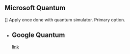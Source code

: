 ## Microsoft Quantum
[]
Apply once done with quantum simulator. Primary option.
- ## Google Quantum
  [link](https://quantumai.google/team/careers)
